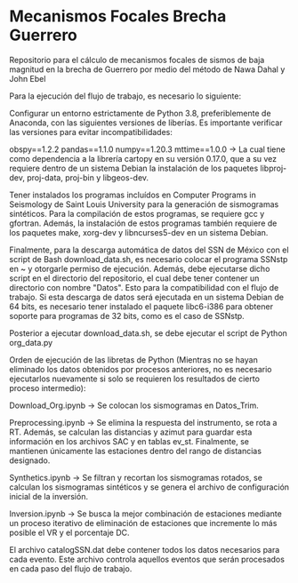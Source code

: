 # Mecanismos Focales Brecha Guerrero
Repositorio para el cálculo de mecanismos focales de sismos de baja magnitud en la brecha de Guerrero por medio del método de Nawa Dahal y John Ebel

Para la ejecución del flujo de trabajo, es necesario lo siguiente:

Configurar un entorno estrictamente de Python 3.8, preferiblemente de Anaconda, con las siguientes versiones de liberías. Es importante verificar las versiones para evitar incompatibilidades:

obspy==1.2.2
pandas==1.1.0
numpy==1.20.3
mttime==1.0.0 -> La cual tiene como dependencia a la librería cartopy en su versión 0.17.0, que a su vez requiere dentro de un sistema Debian la instalación de los paquetes libproj-dev, proj-data, proj-bin y libgeos-dev.

Tener instalados los programas incluídos en Computer Programs in Seismology de Saint Louis University para la generación de sismogramas sintéticos. Para la compilación de estos programas, se requiere gcc y gfortran. Además, la instalación de estos programas también requiere de los paquetes make, xorg-dev y libncurses5-dev en un sistema Debian.

Finalmente, para la descarga automática de datos del SSN de México con el script de Bash download_data.sh, es necesario colocar el programa SSNstp en ~ y otorgarle permiso de ejecución. Además, debe ejecutarse dicho script en el directorio del repositorio, el cual debe tener contener un directorio con nombre "Datos". Esto para la compatibilidad con el flujo de trabajo. Si esta descarga de datos será ejecutada en un sistema Debian de 64 bits, es necesario tener instalado el paquete libc6-i386 para obtener soporte para programas de 32 bits, como es el caso de SSNstp.

Posterior a ejecutar download_data.sh, se debe ejecutar el script de Python org_data.py

Orden de ejecución de las libretas de Python (Mientras no se hayan eliminado los datos obtenidos por procesos anteriores, no es necesario ejecutarlos nuevamente si solo se requieren los resultados de cierto proceso intermedio):

Download_Org.ipynb -> Se colocan los sismogramas en Datos_Trim.

Preprocessing.ipynb -> Se elimina la respuesta del instrumento, se rota a RT. Además, se calculan las distancias y azimut para guardar esta información en los archivos SAC y en tablas ev_st. Finalmente, se mantienen únicamente las estaciones dentro del rango de distancias designado.

Synthetics.ipynb -> Se filtran y recortan los sismogramas rotados, se calculan los sismogramas sintéticos y se genera el archivo de configuración inicial de la inversión.

Inversion.ipynb -> Se busca la mejor combinación de estaciones mediante un proceso iterativo de eliminación de estaciones que incremente lo más posible el VR y el porcentaje DC.

El archivo catalogSSN.dat debe contener todos los datos necesarios para cada evento. Este archivo controla aquellos eventos que serán procesados en cada paso del flujo de trabajo.
